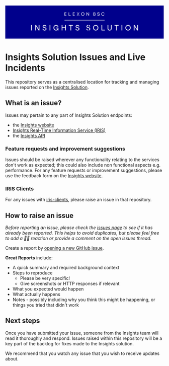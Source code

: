 ![Insights Solution logo](./images/insights-solution.png)

# Insights Solution Issues and Live Incidents 

This repository serves as a centralised location for tracking and managing issues reported on the [Insights Solution](https://bmrs.elexon.co.uk/).

## What is an issue?

Issues may pertain to any part of Insights Solution endpoints:
 - the [Insights website](https://bmrs.elexon.co.uk/)
 - [Insights Real-Time Information Service (IRIS)](https://bmrs.elexon.co.uk/iris)
 - the [Insights API](https://bmrs.elexon.co.uk/api-documentation)

### Feature requests and improvement suggestions

Issues should be raised wherever any functionality relating to the services don't work as expected; this could also include non functional aspects e.g. performance. For any feature requests or improvement suggestions, please use the feedback form on the [Insights website](https://bmrs.elexon.co.uk/).

### IRIS Clients

For any issues with [iris-clients](https://github.com/elexon-data/iris-clients), please raise an issue in that repository.

## How to raise an issue

*Before reporting an issue, please check the [issues page](https://github.com/elexon-data/insights-issues/issues) to see if it has already been reported. This helps to avoid duplicates, but please feel free to add a 👍🏽 reaction or provide a comment on the open issues thread.*

Create a report by [opening a new GitHub issue](https://github.com/elexon-data/insights-issues/issues/new?assignees=&labels=&projects=&template=issue-report.md&title=).

**Great Reports** include:

- A quick summary and required background context
- Steps to reproduce
  - Please be very specific!
  - Give screenshots or HTTP responses if relevant
- What you expected would happen
- What actually happens
- Notes - possibly including why you think this might be happening, or things you tried that didn't work

## Next steps

Once you have submitted your issue, someone from the Insights team will read it thoroughly and respond. Issues raised within this repository will be a key part of the backlog for fixes made to the Insights solution.

We recommend that you watch any issue that you wish to receive updates about.
